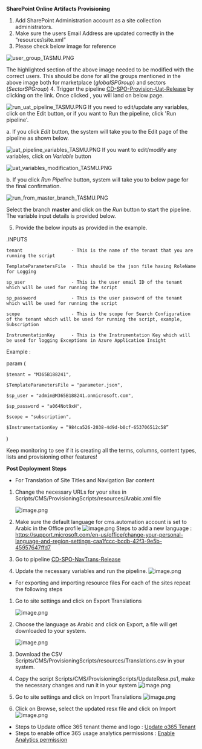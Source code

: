 **SharePoint Online Artifacts Provisioning** 
 
1. Add SharePoint Administration account as a site collection administrators. 
2. Make sure the users Email Address are updated correctly in the “resources\site.xml”
3. Please check below image for reference

![user_group_TASMU.PNG](/.attachments/user_group_TASMU-e3955649-ead0-4abc-a669-f794bb5b1eda.PNG)

The highlighted section of the above image needed to be modified with the correct users. This should be done for all the groups mentioned in the above image both for marketplace (*globalSPGroup*) and sectors (*SectorSPGroup*)
4. Trigger the pipeline [CD-SPO-Provision-Uat-Release](https://dev.azure.com/TASMUCP/TASMU%20Central%20Platform/_build?definitionId=593) by clicking on the link.
Once clicked , you will land on below page. 

![run_uat_pipeline_TASMU.PNG](/.attachments/run_uat_pipeline_TASMU-129db537-c02b-4c8c-bbb6-b513e0d37b8e.PNG)
If you need to edit/update any variables, click on the Edit button, or if you want to Run the pipeline, click 'Run pipeline'.

a. If you click *Edit* button, the system will take you to the Edit page of the pipeline as shown below.

![uat_pipeline_variables_TASMU.PNG](/.attachments/uat_pipeline_variables_TASMU-fc9bc749-8a1f-4207-9be3-7c050afc10be.PNG)
If you want to edit/modify any variables, click on *Variable* button

![uat_variables_modification_TASMU.PNG](/.attachments/uat_variables_modification_TASMU-32818179-5b19-4fd2-91a7-87c0558f0e3e.PNG)

b. If you click *Run Pipeline* button, system will take you to below page for the final confirmation. 

![run_from_master_branch_TASMU.PNG](/.attachments/run_from_master_branch_TASMU-7a6e57a4-1692-4978-b9eb-598aa7891a9e.PNG)

Select the branch **master** and click on the *Run* button to start the pipeline. 
The variable input details is provided below. 

5. Provide the below inputs as provided in the example.

.INPUTS 

  

    tenant                  - This is the name of the tenant that you are running the script 

    TemplateParametersFile  - This should be the json file having RoleName for Logging 

    sp_user                 - This is the user email ID of the tenant which will be used for running the script 

    sp_password             - This is the user password of the tenant which will be used for running the script 

    scope                   - This is the scope for Search Configuration of the tenant which will be used for running the script, example, Subscription 

    InstrumentationKey      - This is the Instrumentation Key which will be used for logging Exceptions in Azure Application Insight  

  

Example :  

param ( 

    $tenant = "M365B188241", 

    $TemplateParametersFile = "parameter.json", 

    $sp_user = "admin@M365B188241.onmicrosoft.com", 

    $sp_password = "a064Not9xH", 

    $scope = "subscription", 

    $InstrumentationKey = “984ca526-2038-4d9d-b0cf-653706512c58” 

) 



  Keep monitoring to see if it is creating all the terms, columns, content types, lists and provisioning other features! 

**Post Deployment Steps**
- For Translation of Site Titles and Navigation Bar content

1. Change the necessary URLs for your sites in Scripts/CMS/ProvisioningScripts/resources/Arabic.xml file

     ![image.png](/.attachments/image-d50715f4-2390-4b54-a74d-0d0e69009d18.png)
 
1. Make sure the default language for cms.automation account is set to Arabic in the Office profile
     ![image.png](/.attachments/image-da51dc53-4c85-4e2d-ac44-176896a27e7f.png)
     Steps to add a new language : https://support.microsoft.com/en-us/office/change-your-personal-language-and-region-settings-caa1fccc-bcdb-42f3-9e5b-45957647ffd7
1. Go to pipeline [CD-SPO-NavTrans-Release](https://dev.azure.com/TASMUCP/TASMU%20Central%20Platform/_build?definitionId=722)
1. Update the necessary variables and run the pipeline.
     ![image.png](/.attachments/image-987edea8-bafa-4bac-91ac-1e1080cbd883.png)

- For exporting and importing resource files 
For each of the sites repeat the following steps
1. Go to site settings and click on Export Translations

     ![image.png](/.attachments/image-8af24e25-4685-4883-aa63-d429b65c9786.png)
1. Choose the language as Arabic and click on Export, a file will get downloaded to your system.

     ![image.png](/.attachments/image-9bf1df77-9f48-4509-b216-b5584f717b38.png)
1. Download the CSV Scripts/CMS/ProvisioningScripts/resources/Translations.csv in your system.   
1. Copy the script Scripts/CMS/ProvisioningScripts/UpdateResx.ps1, make the necessary changes and run it in your system 
     ![image.png](/.attachments/image-dae3c975-8427-4190-a7f2-cfc36dcd0657.png)
1. Go to site settings and click on Import Translations
     ![image.png](/.attachments/image-c35e80ae-eb45-4207-8a20-9de2cac55ca0.png)
1. Click on Browse, select the updated resx file and click on Import
     ![image.png](/.attachments/image-66e202fa-990a-4b7e-a735-993793180dd7.png)


- Steps to Update office 365 tenant theme and logo : [Update o365 Tenant](https://docs.microsoft.com/en-us/microsoft-365/admin/setup/customize-your-organization-theme?view=o365-worldwide)
- Steps to enable office 365 usage analytics permissions : [Enable Analytics permission](https://docs.microsoft.com/en-us/microsoft-365/admin/usage-analytics/enable-usage-analytics?view=o365-worldwide)